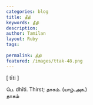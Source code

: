 ```yaml
---
categories: blog
title: தீதி
keywords: தீதி
description: 
author: Tamilan
layout: Ruby
tags: 
 
permalink: தீதி
featured: /images/ttak-48.png
---
```

  
[ tīti ]  
  
பெ. dhīti. Thirst; தாகம். (யாழ்.அக.)  
தாகம்